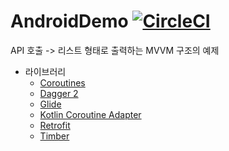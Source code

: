 # AndroidDemo [![CircleCI](https://circleci.com/gh/x1210x/AndroidDemo.svg?style=svg)](https://circleci.com/gh/x1210x/AndroidDemo)
API 호출 -> 리스트 형태로 출력하는 MVVM 구조의 예제
* 라이브러리 
  * [Coroutines](https://kotlinlang.org/docs/reference/coroutines.html)
  * [Dagger 2](https://github.com/google/dagger)
  * [Glide](https://github.com/bumptech/glide)  
  * [Kotlin Coroutine Adapter](https://github.com/JakeWharton/retrofit2-kotlin-coroutines-adapter)
  * [Retrofit](https://github.com/square/retrofit)
  * [Timber](https://github.com/JakeWharton/timber)